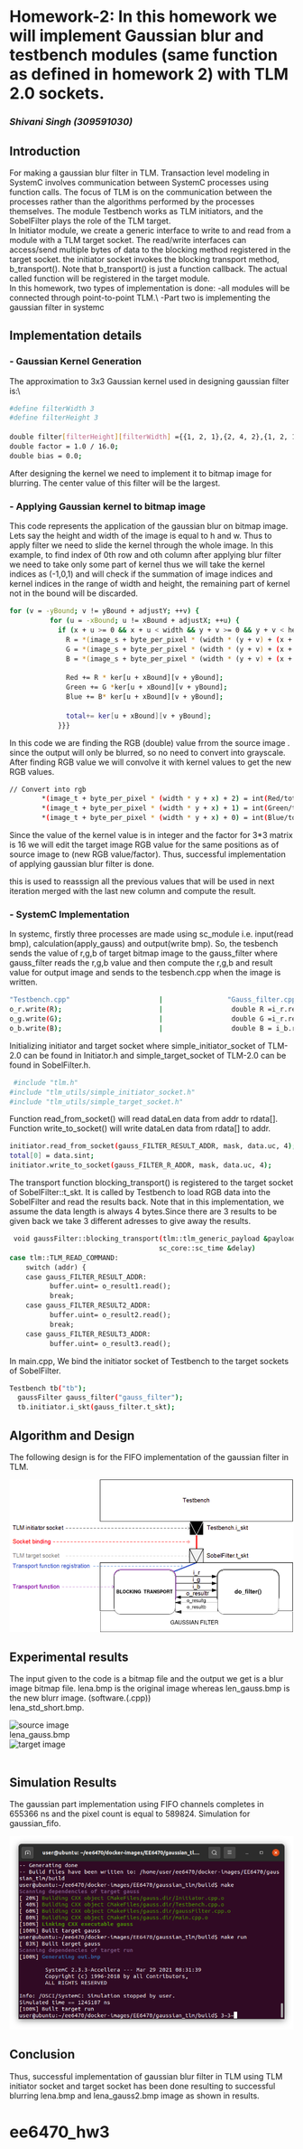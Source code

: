 # Homework-2: In this homework we will implement Gaussian blur and testbench modules (same function as defined in homework 2) with TLM 2.0 sockets.

### _Shivani Singh (309591030)_

## Introduction
For making a gaussian blur filter in TLM.
Transaction level modeling in SystemC involves communication between SystemC processes using function calls. The focus of TLM is on the communication between the processes rather than the algorithms performed by the processes themselves.
The module Testbench works as TLM initiators, and the SobelFilter plays the role of the TLM target.<br/>
In Initiator module, we create a generic interface to write to and read from a module with a TLM target socket. The read/write interfaces can access/send multiple bytes of data to the blocking method registered in the target socket.
the initiator socket invokes the blocking transport method, b_transport(). Note that b_transport() is just a function callback. The actual called function will be registered in the target module.<br/>
In this homework, two types of implementation is done:
-all modules will be connected through point-to-point TLM.\\
-Part two is implementing the gaussian filter in systemc


## Implementation details 

### - Gaussian Kernel Generation
The approximation to 3x3 Gaussian kernel used in designing gaussian filter is:\\
```sh
#define filterWidth 3
#define filterHeight 3

double filter[filterHeight][filterWidth] ={{1, 2, 1},{2, 4, 2},{1, 2, 1}};
double factor = 1.0 / 16.0;
double bias = 0.0;
```
After designing the kernel we need to implement it to bitmap image for blurring. The center value of this filter will be the largest. 


### - Applying Gaussian kernel to bitmap image
This code represents the application of the gaussian blur on bitmap image. Lets say the height and width of the image is equal to h and w. Thus to apply filter we need to slide the kernel through the whole image. In this example, to find index of 0th row and oth column after applying blur filter we need to take only some part of kernel thus we will take the kernel indices as (-1,0,1) and will check if the summation of image indices and kernel indices in the range of width and height, the remaining part of kernel not in the bound will be discarded.
```sh
for (v = -yBound; v != yBound + adjustY; ++v) {
          for (u = -xBound; u != xBound + adjustX; ++u) {
            if (x + u >= 0 && x + u < width && y + v >= 0 && y + v < height) {
              R = *(image_s + byte_per_pixel * (width * (y + v) + (x + u)) + 2);
              G = *(image_s + byte_per_pixel * (width * (y + v) + (x + u)) + 1);
              B = *(image_s + byte_per_pixel * (width * (y + v) + (x + u)) + 0);
               
              Red += R * ker[u + xBound][v + yBound];
              Green += G *ker[u + xBound][v + yBound];
              Blue += B* ker[u + xBound][v + yBound];

              total+= ker[u + xBound][v + yBound];
            }}}
```
In this code we are finding the RGB (double) value frrom the source image . since the output will only be blurred, so no need to convert into grayscale. After finding RGB value we will convolve it with kernel values to get the new RGB values. 

```sh
// Convert into rgb
        *(image_t + byte_per_pixel * (width * y + x) + 2) = int(Red/total);
        *(image_t + byte_per_pixel * (width * y + x) + 1) = int(Green/total);
        *(image_t + byte_per_pixel * (width * y + x) + 0) = int(Blue/total);
```
Since the value of the kernel value is in integer and the factor for 3*3 matrix is 16 we will edit the target image RGB value for the same positions as of source image to (new RGB value/factor). Thus, successful implementation of applying gaussian blur filter is done.


this is used to reasssign all the previous values that will be used in next iteration merged with the last new column and compute the result.
### - SystemC Implementation
In systemc, firstly three processes are made using sc_module i.e. input(read bmp), calculation(apply_gauss) and output(write bmp). So, the tesbench sends the value of r,g,b of target bitmap image to the gauss_filter where gauss_filter reads the r,g,b value and then compute the r,g,b and result value for output image and sends to the tesbench.cpp when the image is written.
```sh
"Testbench.cpp"                      |                "Gauss_filter.cpp"
o_r.write(R);                        |                 double R =i_r.read();
o_g.write(G);                        |                 double G =i_r.read();
o_b.write(B);                        |                 double B = i_b.read();
```

Initializing initiator and target socket where  simple_initiator_socket of TLM-2.0 can be found in Initiator.h and simple_target_socket of TLM-2.0 can be found in SobelFilter.h.
```sh
 #include "tlm.h"
#include "tlm_utils/simple_initiator_socket.h"
#include "tlm_utils/simple_target_socket.h"
```
Function read_from_socket() will read dataLen data from addr to rdata[]. Function write_to_socket() will write dataLen data from rdata[] to addr.
      
 ```sh
 initiator.read_from_socket(gauss_FILTER_RESULT_ADDR, mask, data.uc, 4);
 total[0] = data.sint;
initiator.write_to_socket(gauss_FILTER_R_ADDR, mask, data.uc, 4);
```


The transport function blocking_transport() is registered to the target socket of SobelFilter::t_skt. It is called by Testbench to load RGB data into the SobelFilter and read the results back. Note that in this implementation, we assume the data length is always 4 bytes.Since there are 3 results to be given back we take 3 different adresses to give away the results.
```sh
 void gaussFilter::blocking_transport(tlm::tlm_generic_payload &payload,
                                     sc_core::sc_time &delay)
case tlm::TLM_READ_COMMAND:
    switch (addr) {
    case gauss_FILTER_RESULT_ADDR:
          buffer.uint= o_result1.read();
          break;
    case gauss_FILTER_RESULT2_ADDR:
          buffer.uint= o_result2.read();
          break;
    case gauss_FILTER_RESULT3_ADDR:
          buffer.uint= o_result3.read();
```
In main.cpp, We bind the initiator socket of Testbench to the target sockets of SobelFilter.

```sh
Testbench tb("tb");
  gaussFilter gauss_filter("gauss_filter");
  tb.initiator.i_skt(gauss_filter.t_skt);

```
## Algorithm and Design
The following design is for the FIFO implementation of the gaussian filter in TLM.

![source image](https://github.com/infinite234/ee6470_hw3/blob/main/tlm.png)<br/>


## Experimental results
The input given to the code is a bitmap file and the output we get is a blur image bitmap file.
lena.bmp is the original image whereas len_gauss.bmp is the  new blurr image. (software.(.cpp))<br/>
lena_std_short.bmp.<br/>

![source image](https://raw.githubusercontent.com/infinite234/ee6470/main/hw1/gauss_fiter_cpp/lena_std_short.bmp)<br/>
lena_gauss.bmp<br/>
![target image](https://raw.githubusercontent.com/infinite234/ee6470/main/hw1/gauss_fiter_cpp/lena_gauss2.bmp)<br/><br/>

## Simulation Results
The gaussian part implementation using FIFO channels completes in 655366 ns and the pixel count is equal to 589824.
Simulation for gaussian_fifo.<br/>

![source image](https://github.com/infinite234/ee6470_hw3/blob/main/Screenshot%20from%202021-03-30%2015-20-47.png)<br/>


## Conclusion
Thus, successful implementation of gaussian blur filter in TLM using TLM initiator socket and target socket has been done resulting to successful blurring lena.bmp and lena_gauss2.bmp image  as shown in results.

# ee6470_hw3
